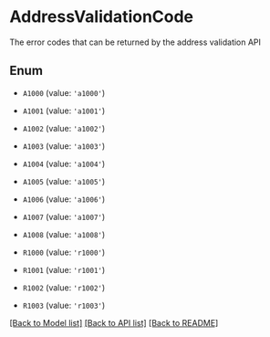 # AddressValidationCode

The error codes that can be returned by the address validation API

## Enum

* `A1000` (value: `'a1000'`)

* `A1001` (value: `'a1001'`)

* `A1002` (value: `'a1002'`)

* `A1003` (value: `'a1003'`)

* `A1004` (value: `'a1004'`)

* `A1005` (value: `'a1005'`)

* `A1006` (value: `'a1006'`)

* `A1007` (value: `'a1007'`)

* `A1008` (value: `'a1008'`)

* `R1000` (value: `'r1000'`)

* `R1001` (value: `'r1001'`)

* `R1002` (value: `'r1002'`)

* `R1003` (value: `'r1003'`)

[[Back to Model list]](../README.md#documentation-for-models) [[Back to API list]](../README.md#documentation-for-api-endpoints) [[Back to README]](../README.md)

